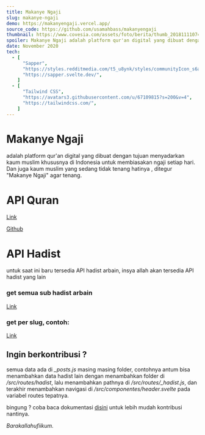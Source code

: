 ```yaml
---
title: Makanye Ngaji
slug: makanye-ngaji
demo: https://makanyengaji.vercel.app/
source_code: https://github.com/usamahbass/makanyengaji
thumbnail: https://www.covesia.com/assets/foto/berita/thumb_20181111074640.jpg
spoiler: Makanye Ngaji adalah platform qur'an digital yang dibuat dengan tujuan menyadarkan kaum muslim khususnya di Indonesia untuk membiasakan ngaji setiap hari.
date: November 2020
tech:
  - [
      "Sapper",
      "https://styles.redditmedia.com/t5_u8ynk/styles/communityIcon_s6agobh56o541.png?width=256&s=c053025991637179047f2141be64b3cdc8500cae",
      "https://sapper.svelte.dev/",
    ]
  - [
      "Tailwind CSS",
      "https://avatars3.githubusercontent.com/u/67109815?s=200&v=4",
      "https://tailwindcss.com/",
    ]
---
```


# Makanye Ngaji

adalah platform qur'an digital yang dibuat dengan tujuan menyadarkan kaum muslim khususnya di Indonesia untuk membiasakan ngaji setiap hari. Dan juga kaum muslim yang sedang tidak tenang hatinya , ditegur "Makanye Ngaji" agar tenang.

# API Quran

[Link](https://api.quran.sutanlab.id/)

[Github](http://github.com/sutanlab/quran-api/)

# API Hadist

untuk saat ini baru tersedia API hadist arbain, insya allah akan tersedia API hadist yang lain

### get semua sub hadist arbain

[Link](https://makanyengaji.vercel.app/hadist/arbain.json)

### get per slug, contoh:

[Link](http://makanyengaji.vercel.app/hadist/arbain/amalan-bergantung-pada-niat.json)

## Ingin berkontribusi ?

semua data ada di _\_posts.js_ masing masing folder, contohnya antum bisa menambahkan data hadist lain dengan menambahkan folder di _/src/routes/hadist_, lalu menambahkan pathnya di _/src/routes/\_hadist.js_,
dan terakhir menambahkan navigasi di _/src/componentes/header.svelte_ pada variabel routes tepatnya.

bingung ? coba baca dokumentasi [disini](https://sapper.svelte.dev/docs#File_naming_rules) untuk lebih mudah kontribusi nantinya.

*Barakallahufiikum.*
